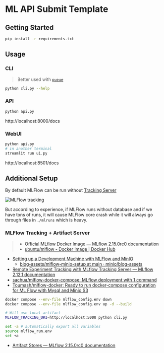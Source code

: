 # ML API Submit Template

## Getting Started

```bash
pip install -r requirements.txt
```

## Usage

### CLI

> Better used with [`pueue`](https://github.com/Nukesor/pueue)

```bash
python cli.py --help
```

### API

```bash
python api.py
```

http://localhost:8000/docs

### WebUI

```bash
python api.py
# in another terminal
streamlit run ui.py
```

http://localhost:8501/docs

## Additional Setup

By default MLFlow can be run without [Tracking Server](https://mlflow.org/docs/latest/tracking.html#tracking-server)

![MLFlow tracking](https://mlflow.org/docs/latest/_images/tracking-setup-overview.png)

But according to experience, if MLFlow runs without database and if we have tons of runs, it will cause MLFlow core crash while it will always go through files in `./mlruns` which is heavy.

### MLFlow Tracking + Artifact Server

> - [Official MLflow Docker Image — MLflow 2.15.0rc0 documentation](https://mlflow.org/docs/latest/docker.html)
> - [ubuntu/mlflow - Docker Image | Docker Hub](https://hub.docker.com/r/ubuntu/mlflow)

- [Setting up a Development Machine with MLFlow and MinIO](https://blog.min.io/setting-up-a-development-machine-with-mlflow-and-minio/)
  - [blog-assets/mlflow-minio-setup at main · minio/blog-assets](https://github.com/minio/blog-assets/tree/main/mlflow-minio-setup?ref=blog.min.io)
- [Remote Experiment Tracking with MLflow Tracking Server — MLflow 2.12.1 documentation](https://mlflow.org/docs/latest/tracking/tutorials/remote-server.html#create-compose-yaml)
- [sachua/mlflow-docker-compose: MLflow deployment with 1 command](https://github.com/sachua/mlflow-docker-compose)
- [Toumash/mlflow-docker: Ready to run docker-compose configuration for ML Flow with Mysql and Minio S3](https://github.com/Toumash/mlflow-docker)

```bash
docker compose --env-file mlflow_config.env down
docker compose --env-file mlflow_config.env up -d --build
```

```bash
# Will use local artifact
MLFLOW_TRACKING_URI=http://localhost:5000 python cli.py
```

```bash
set -a # automatically export all variables
source mlflow_run.env
set +a
```

- [Artifact Stores — MLflow 2.15.0rc0 documentation](https://mlflow.org/docs/latest/tracking/artifacts-stores.html#amazon-s3-and-s3-compatible-storage)
